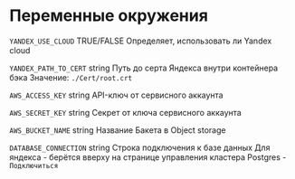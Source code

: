 # Переменные окружения

`YANDEX_USE_CLOUD`
TRUE/FALSE
Определяет, использовать ли Yandex cloud

`YANDEX_PATH_TO_CERT`
string
Путь до серта Яндекса внутри контейнера бэка
Значение: `./Cert/root.crt`

`AWS_ACCESS_KEY`
string
API-ключ от сервисного аккаунта

`AWS_SECRET_KEY`
string
Секрет от ключа сервисного аккаунта

`AWS_BUCKET_NAME`
string
Название Бакета в Object storage

`DATABASE_CONNECTION`
string
Строка подключения к базе данных
Для яндекса - берётся вверху на странице управления кластера Postgres - `Подключиться`
